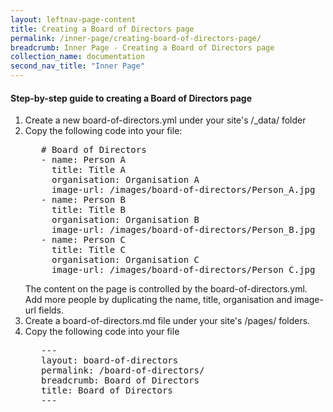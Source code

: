 ```yaml
---
layout: leftnav-page-content
title: Creating a Board of Directors page
permalink: /inner-page/creating-board-of-directors-page/
breadcrumb: Inner Page - Creating a Board of Directors page
collection_name: documentation
second_nav_title: "Inner Page"
---
```

#### **Step-by-step guide to creating a Board of Directors page**

1. Create a new board-of-directors.yml under your site's /_data/ folder
2. Copy the following code into your file:
   <pre>
      # Board of Directors
      - name: Person A
        title: Title A
        organisation: Organisation A
        image-url: /images/board-of-directors/Person_A.jpg
      - name: Person B
        title: Title B
        organisation: Organisation B
        image-url: /images/board-of-directors/Person_B.jpg
      - name: Person C
        title: Title C
        organisation: Organisation C
        image-url: /images/board-of-directors/Person_C.jpg
   </pre>
   The content on the page is controlled by the board-of-directors.yml. Add more people by duplicating the name, title, organisation and image-url fields.
3. Create a board-of-directors.md file under your site's /pages/ folders. 
4. Copy the following code into your file
   <pre>
      ---
      layout: board-of-directors
      permalink: /board-of-directors/
      breadcrumb: Board of Directors
      title: Board of Directors
      ---
   </pre>

